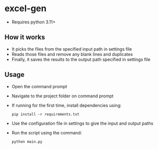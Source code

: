 # excel-gen
- Requires python 3.11+

## How it works
- It picks the files from the specified input path in settings file
- Reads those files and remove any blank lines and duplicates
- Finally, it saves the results to the output path specified in settings file

## Usage
- Open the command prompt
- Navigate to the project folder on command prompt
- If running for the first time, install dependencies using:
    
    ```pip install -r requirements.txt```

- Use the configuration file in settings to give the input and output paths
- Run the script using the command:

    ```python main.py```